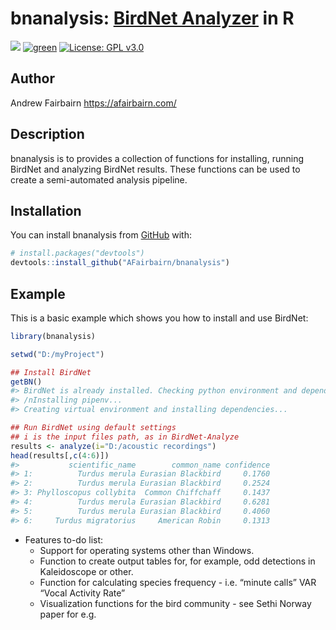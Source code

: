 
<!-- README.md is generated from README.Rmd. Please edit that file -->

# bnanalysis: [BirdNet Analyzer](https://github.com/kahst/BirdNET-Analyzer) in R

<!-- badges: start -->

[![](https://img.shields.io/badge/lifecycle-experimental-red.svg)](https://lifecycle.r-lib.org/articles/stages.html#experimental)
[![green](https://www.repostatus.org/badges/latest/active.svg)](https://www.repostatus.org/#active)
[![License: GPL
v3.0](https://img.shields.io/badge/license-GPL%20v3.0-blue.svg)](https://cran.r-project.org/web/licenses/GPL%20v3.0)

<!-- badges: end -->

## Author

Andrew Fairbairn <https://afairbairn.com/>

## Description

bnanalysis is to provides a collection of functions for installing,
running BirdNet and analyzing BirdNet results. These functions can be
used to create a semi-automated analysis pipeline.

## Installation

You can install bnanalysis from [GitHub](https://github.com/) with:

``` r
# install.packages("devtools")
devtools::install_github("AFairbairn/bnanalysis")
```

## Example

This is a basic example which shows you how to install and use BirdNet:

``` r
library(bnanalysis)

setwd("D:/myProject")

## Install BirdNet
getBN()
#> BirdNet is already installed. Checking python environment and dependencies.
#> /nInstalling pipenv...
#> Creating virtual environment and installing dependencies...

## Run BirdNet using default settings
## i is the input files path, as in BirdNet-Analyze
results <- analyze(i="D:/acoustic recordings")
head(results[,c(4:6)])
#>           scientific_name        common_name confidence
#> 1:          Turdus merula Eurasian Blackbird     0.1760
#> 2:          Turdus merula Eurasian Blackbird     0.2524
#> 3: Phylloscopus collybita  Common Chiffchaff     0.1437
#> 4:          Turdus merula Eurasian Blackbird     0.6281
#> 5:          Turdus merula Eurasian Blackbird     0.4060
#> 6:     Turdus migratorius     American Robin     0.1313
```

- Features to-do list:
  - Support for operating systems other than Windows.
  - Function to create output tables for, for example, odd detections in
    Kaleidoscope or other.
  - Function for calculating species frequency - i.e. “minute calls” VAR
    “Vocal Activity Rate”
  - Visualization functions for the bird community - see Sethi Norway
    paper for e.g.
